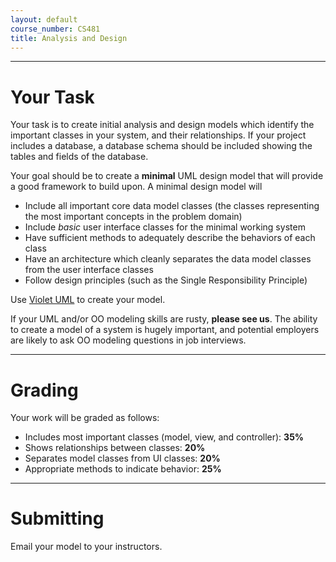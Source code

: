 ```yaml
---
layout: default
course_number: CS481
title: Analysis and Design
---
```


----------
# Your Task


Your task is to create initial analysis and design models which identify the important classes in your system, and their relationships. If your project includes a database, a database schema should be included showing the tables and fields of the database.

Your goal should be to create a **minimal** UML design model that will provide a good framework to build upon. A minimal design model will

-   Include all important core data model classes (the classes representing the most important concepts in the problem domain)
-   Include *basic* user interface classes for the minimal working system
-   Have sufficient methods to adequately describe the behaviors of each class
-   Have an architecture which cleanly separates the data model classes from the user interface classes
-   Follow design principles (such as the Single Responsibility Principle)

Use [Violet UML](http://alexdp.free.fr/violetumleditor/page.php) to create your model.

If your UML and/or OO modeling skills are rusty, **please see us**.  The ability to create a model of a system is hugely important, and potential employers are likely to ask OO modeling questions in job interviews.

----------
# Grading


Your work will be graded as follows:

-   Includes most important classes (model, view, and controller): **35%**
-   Shows relationships between classes: **20%**
-   Separates model classes from UI classes: **20%**
-   Appropriate methods to indicate behavior: **25%**

----------
# Submitting

Email your model to your instructors.
